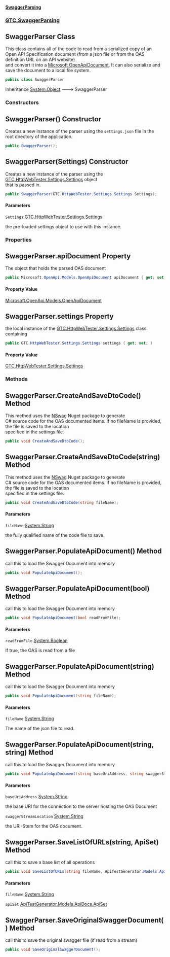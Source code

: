 #### [SwaggerParsing](SwaggerParsing.md 'SwaggerParsing')
### [GTC.SwaggerParsing](SwaggerParsing.md#GTC.SwaggerParsing 'GTC.SwaggerParsing')

## SwaggerParser Class

This class contains all of the code to read from a serialized copy of an  
Open API Specification document (from a json file or from the OAS definition URL on an API website)  
and convert it into a [
            Microsoft OpenApiDocument](https://github.com/Microsoft/OpenAPI.NET 'https://github.com/Microsoft/OpenAPI.NET'). It can also serialize and save the document to a local file system.

```csharp
public class SwaggerParser
```

Inheritance [System.Object](https://docs.microsoft.com/en-us/dotnet/api/System.Object 'System.Object') &#129106; SwaggerParser
### Constructors

<a name='GTC.SwaggerParsing.SwaggerParser.SwaggerParser()'></a>

## SwaggerParser() Constructor

Creates a new instance of the parser using the `settings.json` file in the  
root directory of the application.

```csharp
public SwaggerParser();
```

<a name='GTC.SwaggerParsing.SwaggerParser.SwaggerParser(GTC.HttpWebTester.Settings.Settings)'></a>

## SwaggerParser(Settings) Constructor

Creates a new instance of the parser using the [GTC.HttpWebTester.Settings.Settings](https://docs.microsoft.com/en-us/dotnet/api/GTC.HttpWebTester.Settings.Settings 'GTC.HttpWebTester.Settings.Settings') object   
that is passed in.

```csharp
public SwaggerParser(GTC.HttpWebTester.Settings.Settings Settings);
```
#### Parameters

<a name='GTC.SwaggerParsing.SwaggerParser.SwaggerParser(GTC.HttpWebTester.Settings.Settings).Settings'></a>

`Settings` [GTC.HttpWebTester.Settings.Settings](https://docs.microsoft.com/en-us/dotnet/api/GTC.HttpWebTester.Settings.Settings 'GTC.HttpWebTester.Settings.Settings')

the pre-loaded settings object to use with this instance.
### Properties

<a name='GTC.SwaggerParsing.SwaggerParser.apiDocument'></a>

## SwaggerParser.apiDocument Property

The object that holds the parsed OAS document

```csharp
public Microsoft.OpenApi.Models.OpenApiDocument apiDocument { get; set; }
```

#### Property Value
[Microsoft.OpenApi.Models.OpenApiDocument](https://docs.microsoft.com/en-us/dotnet/api/Microsoft.OpenApi.Models.OpenApiDocument 'Microsoft.OpenApi.Models.OpenApiDocument')

<a name='GTC.SwaggerParsing.SwaggerParser.settings'></a>

## SwaggerParser.settings Property

the local instance of the [GTC.HttpWebTester.Settings.Settings](https://docs.microsoft.com/en-us/dotnet/api/GTC.HttpWebTester.Settings.Settings 'GTC.HttpWebTester.Settings.Settings') class containing

```csharp
public GTC.HttpWebTester.Settings.Settings settings { get; set; }
```

#### Property Value
[GTC.HttpWebTester.Settings.Settings](https://docs.microsoft.com/en-us/dotnet/api/GTC.HttpWebTester.Settings.Settings 'GTC.HttpWebTester.Settings.Settings')
### Methods

<a name='GTC.SwaggerParsing.SwaggerParser.CreateAndSaveDtoCode()'></a>

## SwaggerParser.CreateAndSaveDtoCode() Method

This method uses the [NSwag](https://github.com/RicoSuter/NSwag 'https://github.com/RicoSuter/NSwag') Nuget package to generate  
C# source code for the OAS documented items. If no fileName is provided, the file is saved to the location  
specified in the settings file.

```csharp
public void CreateAndSaveDtoCode();
```

<a name='GTC.SwaggerParsing.SwaggerParser.CreateAndSaveDtoCode(string)'></a>

## SwaggerParser.CreateAndSaveDtoCode(string) Method

This method uses the [NSwag](https://github.com/RicoSuter/NSwag 'https://github.com/RicoSuter/NSwag') Nuget package to generate  
C# source code for the OAS documented items. If no fileName is provided, the file is saved to the location  
specified in the settings file.

```csharp
public void CreateAndSaveDtoCode(string fileName);
```
#### Parameters

<a name='GTC.SwaggerParsing.SwaggerParser.CreateAndSaveDtoCode(string).fileName'></a>

`fileName` [System.String](https://docs.microsoft.com/en-us/dotnet/api/System.String 'System.String')

the fully qualified name of the code file to save.

<a name='GTC.SwaggerParsing.SwaggerParser.PopulateApiDocument()'></a>

## SwaggerParser.PopulateApiDocument() Method

call this to load the Swagger Document into memory

```csharp
public void PopulateApiDocument();
```

<a name='GTC.SwaggerParsing.SwaggerParser.PopulateApiDocument(bool)'></a>

## SwaggerParser.PopulateApiDocument(bool) Method

call this to load the Swagger Document into memory

```csharp
public void PopulateApiDocument(bool readFromFile);
```
#### Parameters

<a name='GTC.SwaggerParsing.SwaggerParser.PopulateApiDocument(bool).readFromFile'></a>

`readFromFile` [System.Boolean](https://docs.microsoft.com/en-us/dotnet/api/System.Boolean 'System.Boolean')

If true, the OAS is read from a file

<a name='GTC.SwaggerParsing.SwaggerParser.PopulateApiDocument(string)'></a>

## SwaggerParser.PopulateApiDocument(string) Method

call this to load the Swagger Document into memory

```csharp
public void PopulateApiDocument(string fileName);
```
#### Parameters

<a name='GTC.SwaggerParsing.SwaggerParser.PopulateApiDocument(string).fileName'></a>

`fileName` [System.String](https://docs.microsoft.com/en-us/dotnet/api/System.String 'System.String')

The name of the json file to read.

<a name='GTC.SwaggerParsing.SwaggerParser.PopulateApiDocument(string,string)'></a>

## SwaggerParser.PopulateApiDocument(string, string) Method

call this to load the Swagger Document into memory

```csharp
public void PopulateApiDocument(string baseUriAddress, string swaggerStreamLocation);
```
#### Parameters

<a name='GTC.SwaggerParsing.SwaggerParser.PopulateApiDocument(string,string).baseUriAddress'></a>

`baseUriAddress` [System.String](https://docs.microsoft.com/en-us/dotnet/api/System.String 'System.String')

the base URI for the connection to the server hosting the OAS Document

<a name='GTC.SwaggerParsing.SwaggerParser.PopulateApiDocument(string,string).swaggerStreamLocation'></a>

`swaggerStreamLocation` [System.String](https://docs.microsoft.com/en-us/dotnet/api/System.String 'System.String')

the URI-Stem for the OAS document.

<a name='GTC.SwaggerParsing.SwaggerParser.SaveListOfURLs(string,ApiTestGenerator.Models.ApiDocs.ApiSet)'></a>

## SwaggerParser.SaveListOfURLs(string, ApiSet) Method

call this to save a base list of all operations

```csharp
public void SaveListOfURLs(string fileName, ApiTestGenerator.Models.ApiDocs.ApiSet apiSet);
```
#### Parameters

<a name='GTC.SwaggerParsing.SwaggerParser.SaveListOfURLs(string,ApiTestGenerator.Models.ApiDocs.ApiSet).fileName'></a>

`fileName` [System.String](https://docs.microsoft.com/en-us/dotnet/api/System.String 'System.String')

<a name='GTC.SwaggerParsing.SwaggerParser.SaveListOfURLs(string,ApiTestGenerator.Models.ApiDocs.ApiSet).apiSet'></a>

`apiSet` [ApiTestGenerator.Models.ApiDocs.ApiSet](https://docs.microsoft.com/en-us/dotnet/api/ApiTestGenerator.Models.ApiDocs.ApiSet 'ApiTestGenerator.Models.ApiDocs.ApiSet')

<a name='GTC.SwaggerParsing.SwaggerParser.SaveOriginalSwaggerDocument()'></a>

## SwaggerParser.SaveOriginalSwaggerDocument() Method

call this to save the original swagger file (if read from a stream)

```csharp
public void SaveOriginalSwaggerDocument();
```